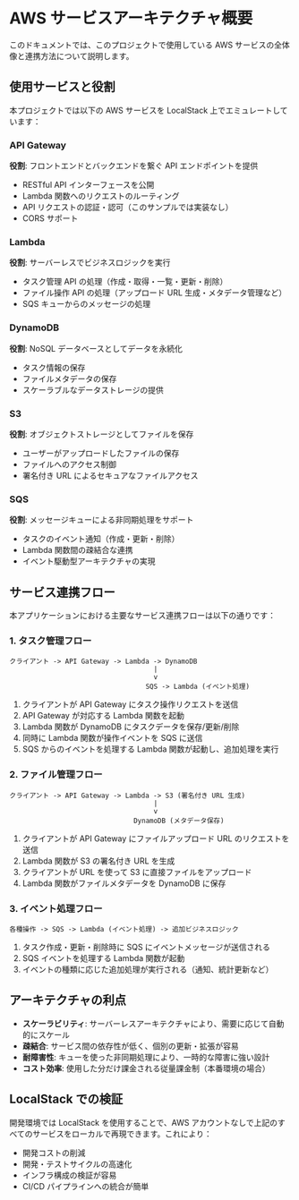 # AWS サービスアーキテクチャ概要

このドキュメントでは、このプロジェクトで使用している AWS サービスの全体像と連携方法について説明します。

## 使用サービスと役割

本プロジェクトでは以下の AWS サービスを LocalStack 上でエミュレートしています：

### API Gateway

**役割**: フロントエンドとバックエンドを繋ぐ API エンドポイントを提供

- RESTful API インターフェースを公開
- Lambda 関数へのリクエストのルーティング
- API リクエストの認証・認可（このサンプルでは実装なし）
- CORS サポート

### Lambda

**役割**: サーバーレスでビジネスロジックを実行

- タスク管理 API の処理（作成・取得・一覧・更新・削除）
- ファイル操作 API の処理（アップロード URL 生成・メタデータ管理など）
- SQS キューからのメッセージの処理

### DynamoDB

**役割**: NoSQL データベースとしてデータを永続化

- タスク情報の保存
- ファイルメタデータの保存
- スケーラブルなデータストレージの提供

### S3

**役割**: オブジェクトストレージとしてファイルを保存

- ユーザーがアップロードしたファイルの保存
- ファイルへのアクセス制御
- 署名付き URL によるセキュアなファイルアクセス

### SQS

**役割**: メッセージキューによる非同期処理をサポート

- タスクのイベント通知（作成・更新・削除）
- Lambda 関数間の疎結合な連携
- イベント駆動型アーキテクチャの実現

## サービス連携フロー

本アプリケーションにおける主要なサービス連携フローは以下の通りです：

### 1. タスク管理フロー

```
クライアント -> API Gateway -> Lambda -> DynamoDB
                                    |
                                    v
                                  SQS -> Lambda (イベント処理)
```

1. クライアントが API Gateway にタスク操作リクエストを送信
2. API Gateway が対応する Lambda 関数を起動
3. Lambda 関数が DynamoDB にタスクデータを保存/更新/削除
4. 同時に Lambda 関数が操作イベントを SQS に送信
5. SQS からのイベントを処理する Lambda 関数が起動し、追加処理を実行

### 2. ファイル管理フロー

```
クライアント -> API Gateway -> Lambda -> S3 (署名付き URL 生成)
                                    |
                                    v
                               DynamoDB (メタデータ保存)
```

1. クライアントが API Gateway にファイルアップロード URL のリクエストを送信
2. Lambda 関数が S3 の署名付き URL を生成
3. クライアントが URL を使って S3 に直接ファイルをアップロード
4. Lambda 関数がファイルメタデータを DynamoDB に保存

### 3. イベント処理フロー

```
各種操作 -> SQS -> Lambda (イベント処理) -> 追加ビジネスロジック
```

1. タスク作成・更新・削除時に SQS にイベントメッセージが送信される
2. SQS イベントを処理する Lambda 関数が起動
3. イベントの種類に応じた追加処理が実行される（通知、統計更新など）

## アーキテクチャの利点

- **スケーラビリティ**: サーバーレスアーキテクチャにより、需要に応じて自動的にスケール
- **疎結合**: サービス間の依存性が低く、個別の更新・拡張が容易
- **耐障害性**: キューを使った非同期処理により、一時的な障害に強い設計
- **コスト効率**: 使用した分だけ課金される従量課金制（本番環境の場合）

## LocalStack での検証

開発環境では LocalStack を使用することで、AWS アカウントなしで上記のすべてのサービスをローカルで再現できます。これにより：

- 開発コストの削減
- 開発・テストサイクルの高速化
- インフラ構成の検証が容易
- CI/CD パイプラインへの統合が簡単
